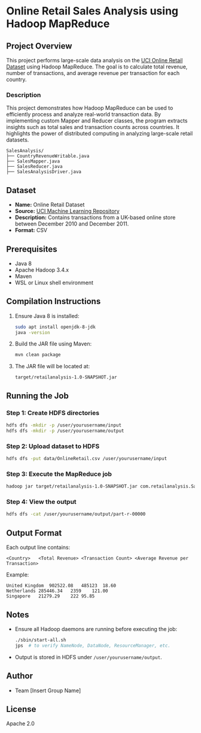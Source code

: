 
# Online Retail Sales Analysis using Hadoop MapReduce

## Project Overview
This project performs large-scale data analysis on the [UCI Online Retail Dataset](https://archive.ics.uci.edu/dataset/352/online+retail) using Hadoop MapReduce. The goal is to calculate total revenue, number of transactions, and average revenue per transaction for each country.

### Description
This project demonstrates how Hadoop MapReduce can be used to efficiently process and analyze real-world transaction data. By implementing custom Mapper and Reducer classes, the program extracts insights such as total sales and transaction counts across countries. It highlights the power of distributed computing in analyzing large-scale retail datasets.

```
SalesAnalysis/
├── CountryRevenueWritable.java
├── SalesMapper.java
├── SalesReducer.java
├── SalesAnalysisDriver.java
```

## Dataset
- **Name:** Online Retail Dataset
- **Source:** [UCI Machine Learning Repository](https://archive.ics.uci.edu/dataset/352/online+retail)
- **Description:** Contains transactions from a UK-based online store between December 2010 and December 2011.
- **Format:** CSV

## Prerequisites
- Java 8
- Apache Hadoop 3.4.x
- Maven
- WSL or Linux shell environment

## Compilation Instructions
1. Ensure Java 8 is installed:
   ```bash
   sudo apt install openjdk-8-jdk
   java -version
   ```

2. Build the JAR file using Maven:
   ```bash
   mvn clean package
   ```

3. The JAR file will be located at:
   ```
   target/retailanalysis-1.0-SNAPSHOT.jar
   ```

## Running the Job

### Step 1: Create HDFS directories
```bash
hdfs dfs -mkdir -p /user/yourusername/input
hdfs dfs -mkdir -p /user/yourusername/output
```

### Step 2: Upload dataset to HDFS
```bash
hdfs dfs -put data/OnlineRetail.csv /user/yourusername/input
```

### Step 3: Execute the MapReduce job
```bash
hadoop jar target/retailanalysis-1.0-SNAPSHOT.jar com.retailanalysis.SalesAnalysisDriver /user/yourusername/input /user/yourusername/output
```

### Step 4: View the output
```bash
hdfs dfs -cat /user/yourusername/output/part-r-00000
```

## Output Format
Each output line contains:
```
<Country>	<Total Revenue>	<Transaction Count>	<Average Revenue per Transaction>
```

Example:
```
United Kingdom	902522.08	485123	18.60
Netherlands	285446.34	2359	121.00
Singapore	21279.29	222	95.85
```

## Notes
- Ensure all Hadoop daemons are running before executing the job:
  ```bash
  ./sbin/start-all.sh
  jps  # to verify NameNode, DataNode, ResourceManager, etc.
  ```
- Output is stored in HDFS under `/user/yourusername/output`.

## Author
- Team [Insert Group Name]

## License
Apache 2.0
